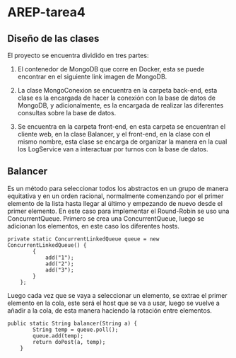 # AREP-tarea4

## Diseño de las clases
El proyecto se encuentra dividido en tres partes:

1. El contenedor de MongoDB que corre en Docker, esta se puede encontrar en el siguiente link imagen de MongoDB.

2. La clase MongoConexion se encuentra en la carpeta back-end, esta clase es la encargada de hacer la conexión con la base de datos de MongoDB, y adicionalmente, es la encargada de realizar las diferentes consultas sobre la base de datos.

3. Se encuentra en la carpeta front-end, en esta carpeta se encuentran el cliente web, en la clase Balancer, y el front-end, en la clase con el mismo nombre, esta clase se encarga de organizar la manera en la cual los LogService van a interactuar por turnos con la base de datos.

## Balancer
Es un método para seleccionar todos los abstractos en un grupo de manera equitativa y en un orden racional, normalmente comenzando por el primer elemento de la lista hasta llegar al último y empezando de nuevo desde el primer elemento.
En este caso para implementar el Round-Robin se uso una ConcurrentQueue.
Primero se crea una ConcurrentQueue, luego se adicionan los elementos, en este caso los diferentes hosts.
<pre><code>private static ConcurrentLinkedQueue<String> queue = new ConcurrentLinkedQueue<String>() {
        {
            add("1");
            add("2");
            add("3");
        }
    };</pre></code>
Luego cada vez que se vaya a seleccionar un elemento, se extrae el primer elemento en la cola, este será el host que se va a usar, luego se vuelve a añadir a la cola, de esta manera haciendo la rotación entre elementos.
<pre><code>public static String balancer(String a) {
        String temp = queue.poll();
        queue.add(temp);
        return doPost(a, temp);
    }</pre></code>
